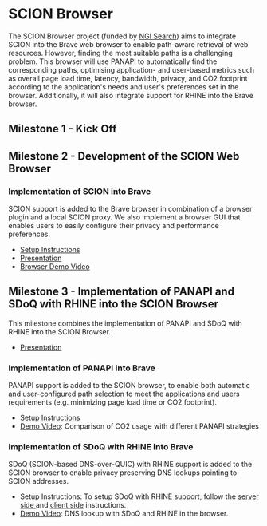 # SCION Browser

The SCION Browser project (funded by [NGI Search](https://www.ngisearch.eu/view/Events/OC3Searchers)) aims to integrate SCION into the Brave web browser to enable path-aware retrieval of web resources. However, finding the most suitable paths is a challenging problem. This browser will use PANAPI to automatically find the corresponding paths, optimising application- and user-based metrics such as overall page load time, latency, bandwidth, privacy, and CO2 footprint according to the application's needs and user's preferences set in the browser. Additionally, it will also integrate support for RHINE into the Brave browser.

## Milestone 1 - Kick Off

## Milestone 2 - Development of the SCION Web Browser

### Implementation of SCION into Brave

SCION support is added to the Brave browser in combination of a browser plugin and a local SCION proxy. We also implement a browser GUI that enables users to easily configure their privacy and performance preferences.

- [Setup Instructions](setup.md)
- [Presentation](https://docs.google.com/presentation/d/1WOG8_PZ0plRXJO1rmgy-g2BhmfGkdW0j9SC0UPZ9W5M/edit?usp=sharing)
- [Browser Demo Video](https://drive.google.com/file/d/1ecuKRqZxcQujaOwI1KhVlhBcoWTv-BMv/view?usp=sharing)

## Milestone 3 - Implementation of PANAPI and SDoQ with RHINE into the SCION Browser

This milestone combines the implementation of PANAPI and SDoQ with RHINE into the SCION Browser.

- [Presentation](https://docs.google.com/presentation/d/14YJUd2QmO8Dcw6x1eDL4KOhrj171yDF2EdLEGYd4k6A/edit?usp=sharing)

### Implementation of PANAPI into Brave 

PANAPI support is added to the SCION browser, to enable both automatic and user-configured path selection to meet the applications and users requirements (e.g. minimizing page load time or CO2 footprint).

- [Setup Instructions](setup_panapi.md)
- [Demo Video](https://drive.google.com/file/d/135G-EysCCchllGShWgb4vI5JuiQkCZx2/view?usp=sharing): Comparison of CO2 usage with different PANAPI strategies

### Implementation of SDoQ with RHINE into Brave

SDoQ (SCION-based DNS-over-QUIC) with RHINE support is added to the SCION browser to enable privacy preserving DNS lookups pointing to SCION addresses.

- Setup Instructions: To setup SDoQ with RHINE support, follow the [server side ](setup_coredns.md) and [client side](setup_sdns.md) instructions.
- [Demo Video](https://drive.google.com/file/d/11OKMAhUaOXLGHadc_O-I18yiMQbZ2tKj/view?resourcekey): DNS lookup with SDoQ and RHINE in the browser.
